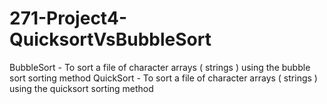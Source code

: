 # 271-Project4-QuicksortVsBubbleSort
BubbleSort - To sort a file of character arrays ( strings ) using the bubble sort sorting method
QuickSort  - To sort a file of character arrays ( strings ) using the quicksort sorting method
